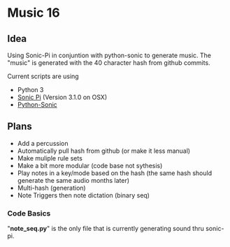# Music 16
## Idea
Using Sonic-Pi in conjuntion with python-sonic to generate music. The "music" is generated with the 40 character hash from github commits.


Current scripts are using 
- Python 3 
- [Sonic Pi](https://sonic-pi.net/) (Version 3.1.0 on OSX)
- [Python-Sonic](https://github.com/gkvoelkl/python-sonic)

## Plans

- Add a percussion
- Automatically pull hash from github (or make it less manual)
- Make muliple rule sets
- Make a bit more modular (code base not sythesis)
- Play notes in a key/mode based on the hash (the same hash should generate the same audio months later)
- Multi-hash (generation)
- Note Triggers then note dictation (binary seq)

### Code Basics
"**note_seq.py**" is the only file that is currently generating sound thru sonic-pi. 



